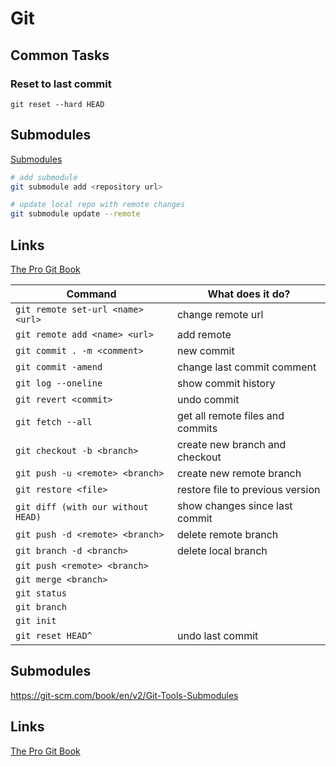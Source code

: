# Git

## Common Tasks

### Reset to last commit

`git reset --hard HEAD`

## Submodules

[Submodules](https://git-scm.com/book/en/v2/Git-Tools-Submodules)

```bash
# add submodule
git submodule add <repository url>

# update local repo with remote changes
git submodule update --remote 
```

## Links

[The Pro Git Book](https://git-scm.com/book/en/v2)

| Command                            | What does it do?                 |
| ---------------------------------- | -------------------------------- |
| `git remote set-url <name> <url>`  | change remote url                |
| `git remote add <name> <url>`      | add remote                       |
| `git commit . -m <comment>`        | new commit                       |
| `git commit -amend`                | change last commit comment       |
| `git log --oneline`                | show commit history              |
| `git revert <commit>`              | undo commit                      |
| `git fetch --all`                  | get all remote files and commits |
| `git checkout -b <branch>`         | create new branch and checkout   |
| `git push -u <remote> <branch>`    | create new remote branch         |
| `git restore <file>`               | restore file to previous version |
| `git diff (with our without HEAD)` | show changes since last commit   |
| `git push -d <remote> <branch>`    | delete remote branch             |
| `git branch -d <branch>`           | delete local branch              |
| `git push <remote> <branch>`       |                                  |
| `git merge <branch>`               |                                  |
| `git status`                       |                                  |
| `git branch`                       |                                  |
| `git init`                         |                                  |
| `git reset HEAD^`                  | undo last commit                 |

## Submodules

https://git-scm.com/book/en/v2/Git-Tools-Submodules

## Links

[The Pro Git Book](https://git-scm.com/book/en/v2)
